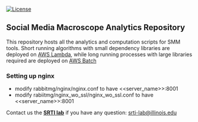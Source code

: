[![License](https://img.shields.io/badge/License-Apache%202.0-blue.svg)](https://opensource.org/licenses/Apache-2.0) 

## Social Media Macroscope Analytics Repository
This repository hosts all the analytics and computation scripts for SMM tools. Short running algorithms with 
small dependency libraries are deployed on [AWS Lambda](https://aws.amazon.com/lambda/), while long running processes with large libraries 
required are deployed on [AWS Batch](https://aws.amazon.com/batch/)

### Setting up nginx
- modify rabbitmg/nginx/nginx.conf to have <<server_name>>:8001
- modify rabiitmg/nginx_wo_ssl/nginx_wo_ssl.conf to have <<server_name>>:8001

Contact us the **[SRTI lab](https://srtilab.techservices.illinois.edu/about/)** if you have any question: <a href="mailto:srti-lab@illinois.edu">srti-lab@illinois.edu</a>
